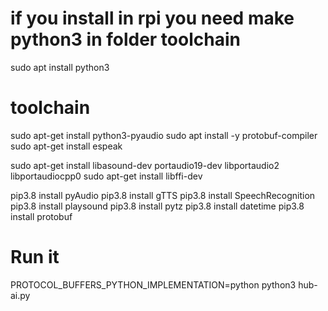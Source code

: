 # if you install in rpi you need make python3 in folder toolchain 
sudo apt install python3


# toolchain 
sudo apt-get install python3-pyaudio
sudo apt install -y protobuf-compiler
sudo apt-get install espeak

sudo apt-get install libasound-dev portaudio19-dev libportaudio2 libportaudiocpp0
sudo apt-get install libffi-dev

pip3.8 install pyAudio
pip3.8 install gTTS
pip3.8 install SpeechRecognition
pip3.8 install playsound
pip3.8 install pytz
pip3.8 install datetime
pip3.8 install protobuf




# Run it 
PROTOCOL_BUFFERS_PYTHON_IMPLEMENTATION=python python3 hub-ai.py 
